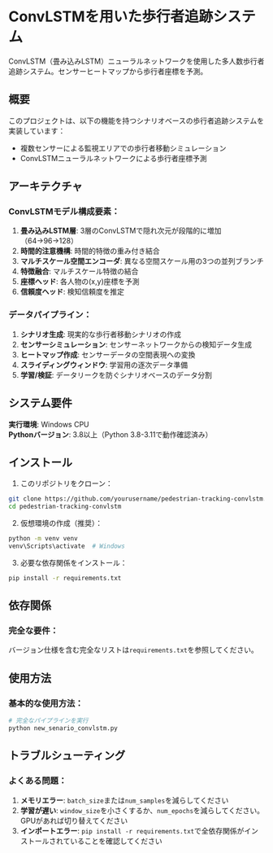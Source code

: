 # ConvLSTMを用いた歩行者追跡システム

ConvLSTM（畳み込みLSTM）ニューラルネットワークを使用した多人数歩行者追跡システム。センサーヒートマップから歩行者座標を予測。

## 概要

このプロジェクトは、以下の機能を持つシナリオベースの歩行者追跡システムを実装しています：

- 複数センサーによる監視エリアでの歩行者移動シミュレーション
- ConvLSTMニューラルネットワークによる歩行者座標予測

## アーキテクチャ

### ConvLSTMモデル構成要素：
1. **畳み込みLSTM層**: 3層のConvLSTMで隠れ次元が段階的に増加（64→96→128）
2. **時間的注意機構**: 時間的特徴の重み付き結合
3. **マルチスケール空間エンコーダ**: 異なる空間スケール用の3つの並列ブランチ
4. **特徴融合**: マルチスケール特徴の結合
5. **座標ヘッド**: 各人物の(x,y)座標を予測
6. **信頼度ヘッド**: 検知信頼度を推定

### データパイプライン：
1. **シナリオ生成**: 現実的な歩行者移動シナリオの作成
2. **センサーシミュレーション**: センサーネットワークからの検知データ生成
3. **ヒートマップ作成**: センサーデータの空間表現への変換
4. **スライディングウィンドウ**: 学習用の逐次データ準備
5. **学習/検証**: データリークを防ぐシナリオベースのデータ分割

## システム要件

**実行環境**: Windows CPU  
**Pythonバージョン**: 3.8以上（Python 3.8-3.11で動作確認済み）

## インストール

1. このリポジトリをクローン：
```bash
git clone https://github.com/yourusername/pedestrian-tracking-convlstm.git
cd pedestrian-tracking-convlstm
```

2. 仮想環境の作成（推奨）：
```bash
python -m venv venv
venv\Scripts\activate  # Windows
```

3. 必要な依存関係をインストール：
```bash
pip install -r requirements.txt
```

## 依存関係

### 完全な要件：
バージョン仕様を含む完全なリストは`requirements.txt`を参照してください。

## 使用方法

### 基本的な使用方法：
```python
# 完全なパイプラインを実行
python new_senario_convlstm.py
```

## トラブルシューティング

### よくある問題：

1. **メモリエラー**: `batch_size`または`num_samples`を減らしてください
2. **学習が遅い**: `window_size`を小さくするか、`num_epochs`を減らしてください。GPUがあれば切り替えてください
3. **インポートエラー**: `pip install -r requirements.txt`で全依存関係がインストールされていることを確認してください

